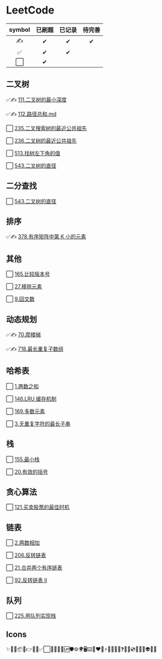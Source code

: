 # LeetCode

| symbol | 已刷题 | 已记录 | 待完善 |
| :----: | :----: | :----: | :----: |
|   ✍   |   ✔    |   ✔    |   ✔    |
|   ✅   |   ✔    |   ✔    |        |
|   ⬜   |   ✔    |        |        |

## 二叉树

✅✍ [111.二叉树的最小深度](./docs/markdown/二叉树/111.二叉树的最小深度.md)

✅✍ [112.路径总和.md](./docs/markdown/二叉树/112.路径总和.md)

⬜ [235.二叉搜索树的最近公共祖先](./docs/markdown/二叉树/235.二叉搜索树的最近公共祖先.md)

⬜ [236.二叉树的最近公共祖先](./docs/markdown/二叉树/236.二叉树的最近公共祖先.md)

⬜ [513.找树左下角的值](./docs/markdown/二叉树/513.找树左下角的值.md)

⬜ [543.二叉树的直径](./docs/markdown/二叉树/543.二叉树的直径.md)

## 二分查找

⬜ [543.二叉树的直径](./docs/markdown/二叉树/543.二叉树的直径.md)

## 排序

✅✍ [378.有序矩阵中第 K 小的元素](./docs/markdown/排序/378.有序矩阵中第K小的元素.md)

## 其他

⬜ [165.比较版本号](./docs/markdown/其他/165.比较版本号.md)

⬜ [27.移除元素](./docs/markdown/其他/27.移除元素.md)

⬜ [9.回文数](./docs/markdown/其他/9.回文数.md)

## 动态规划

✅✍ [70.爬楼梯](./docs/markdown/动态规划/70.爬楼梯.md)

✅✍ [718.最长重复子数组](./docs/markdown/动态规划/718.最长重复子数组.md)

## 哈希表

⬜ [1.两数之和](./docs/markdown/哈希表/1.两数之和.md)

⬜ [146.LRU 缓存机制](./docs/markdown/哈希表/146.LRU缓存机制.md)

⬜ [169.多数元素](./docs/markdown/哈希表/169.多数元素.md)

⬜ [3.无重复字符的最长子串](./docs/markdown/哈希表/3.无重复字符的最长子串.md)

## 栈

⬜ [155.最小栈](./docs/markdown/栈/155.最小栈.md)

⬜ [20.有效的括号](./docs/markdown/栈/20.有效的括号.md)

## 贪心算法

⬜ [121.买卖股票的最佳时机](./docs/markdown/贪心算法/121.买卖股票的最佳时机.md)

## 链表

⬜ [2.两数相加](./docs/markdown/链表/2.两数相加.md)

⬜ [206.反转链表](./docs/markdown/链表/206.反转链表.md)

⬜ [21.合并两个有序链表](./docs/markdown/链表/21.合并两个有序链表.md)

⬜ [92.反转链表 II](./docs/markdown/链表/92.反转链表II.md)

## 队列

⬜ [225.用队列实现栈](./docs/markdown/队列/225.用队列实现栈.md)

## Icons

✨🐛🔗📦🔨👉🌈🎨✅⬜📝💄🌱🔰🆙🛡⚙️🌍🖥⌨️🤝❤️💚⚡🔌🧳💪🎯❓👬🎁💿📖🧐🤔👽🎉🔧
